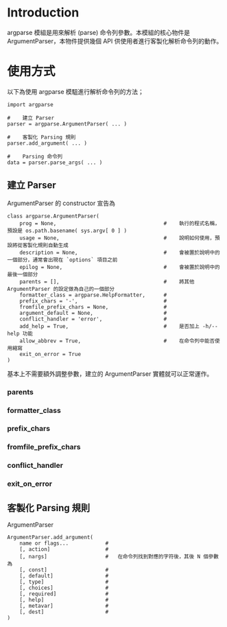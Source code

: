 # Introduction

argparse 模組是用來解析 (parse) 命令列參數。本模組的核心物件是 ArgumentParser，本物件提供幾個 API 供使用者進行客製化解析命令列的動作。

# 使用方式

以下為使用 argparse 模駔進行解析命令列的方法；

``` python3
import argparse

#    建立 Parser
parser = argparse.ArgumentParser( ... )

#    客製化 Parsing 規則
parser.add_argument( ... )

#    Parsing 命令列
data = parser.parse_args( ... )
```


## 建立 Parser

ArgumentParser 的 constructor 宣告為
``` python3
class argparse.ArgumentParser(
    prog = None,                                   #	執行的程式名稱，預設是 os.path.basename( sys.argv[ 0 ] )
	usage = None,                                  #	說明如何使用，預設將從客製化規則自動生成
	description = None,                            #	會被置於說明中的一個部分，通常會出現在 `options` 項目之前
	epilog = None,                                 #	會被置於說明中的最後一個部分
	parents = [],                                  #	將其他 ArgumentParser 的設定做為自己的一個部分
	formatter_class = argparse.HelpFormatter,      #
	prefix_chars = '-',                            #
	fromfile_prefix_chars = None,                  #
	argument_default = None,                       #	
	conflict_handler = 'error',                    #
	add_help = True,                               #    是否加上 -h/--help 功能
	allow_abbrev = True,                           #	在命令列中能否使用縮寫
	exit_on_error = True
)
```

基本上不需要額外調整參數，建立的 ArgumentParser 實體就可以正常運作。

### parents

### formatter_class


### prefix_chars


### fromfile_prefix_chars

### conflict_handler

### exit_on_error


## 客製化 Parsing 規則

ArgumentParser 

``` python3
ArgumentParser.add_argument(
	name or flags...			#
	[, action]					#
	[, nargs]					#	在命令列找到對應的字符後，其後 N 個參數為
	[, const]					#
	[, default]					#
	[, type]					#
	[, choices]					#
	[, required]				#
	[, help]					#
	[, metavar]					#
	[, dest]					#
)
```


## 
